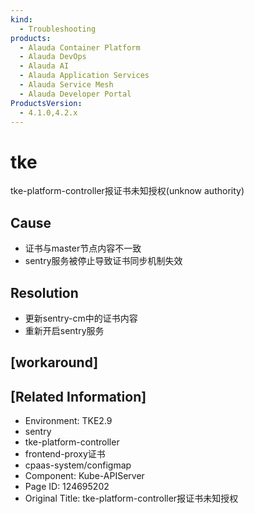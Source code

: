 ```yaml
---
kind:
  - Troubleshooting
products:
  - Alauda Container Platform
  - Alauda DevOps
  - Alauda AI
  - Alauda Application Services
  - Alauda Service Mesh
  - Alauda Developer Portal
ProductsVersion:
  - 4.1.0,4.2.x
---
```

<!-- A type of document that involves encountering a fault, diagnosing it, performing root cause analysis, and providing solutions. -->

# tke

tke-platform-controller报证书未知授权(unknow authority)

## Cause
- 证书与master节点内容不一致
- sentry服务被停止导致证书同步机制失效

## Resolution
- 更新sentry-cm中的证书内容
- 重新开启sentry服务

## [workaround]

## [Related Information]
- Environment: TKE2.9
- sentry
- tke-platform-controller
- frontend-proxy证书
- cpaas-system/configmap
- Component: Kube-APIServer
- Page ID: 124695202
- Original Title: tke-platform-controller报证书未知授权
